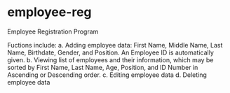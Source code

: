 employee-reg
============

Employee Registration Program

Fuctions include:
    a. Adding employee data: First Name, Middle Name, Last Name, Birthdate, Gender, and Position. An Employee ID is automatically given.
    b. Viewing list of employees and their information, which may be sorted by First Name, Last Name, Age, Position, and ID Number in Ascending or Descending order.
    c. Editing employee data
    d. Deleting employee data
